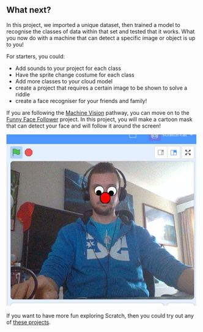 ## What next?
In this project, we imported a unique dataset, then trained a model to recognise the classes of data within that set and tested that it works. What you now do with a machine that can detect a specific image or object is up to you! 

For starters, you could:
- Add sounds to your project for each class
- Have the sprite change costume for each class
- Add more classes to your cloud model
- create a project that requires a certain image to be shown to solve a riddle
- create a face recogniser for your friends and family!

If you are following the [Machine Vision](https://projects.raspberrypi.org/en/raspberrypi/machine-vision) pathway, you can move on to the [Funny Face Follower](https://projects.raspberrypi.org/en/projects/funny-face-follower) project. In this project, you will make a cartoon mask that can detect your face and will follow it around the screen!

![ProjectName project](images/projectname-project.png)


If you want to have more fun exploring Scratch, then you could try out any of [these projects](https://projects.raspberrypi.org/en/projects?software%5B%5D=scratch&curriculum%5B%5D=%201).
